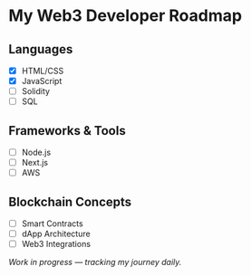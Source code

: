 # My Web3 Developer Roadmap

## Languages
- [x] HTML/CSS
- [x] JavaScript
- [ ] Solidity
- [ ] SQL

## Frameworks & Tools
- [ ] Node.js
- [ ] Next.js
- [ ] AWS

## Blockchain Concepts
- [ ] Smart Contracts
- [ ] dApp Architecture
- [ ] Web3 Integrations

*Work in progress — tracking my journey daily.*
